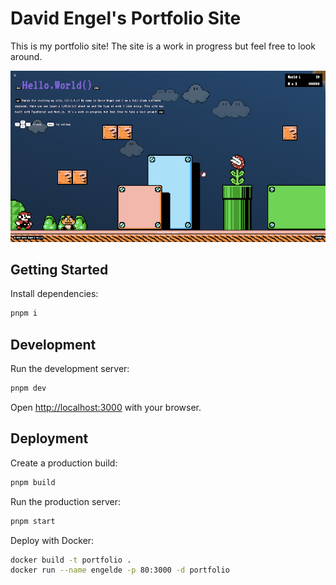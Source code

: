 # David Engel's Portfolio Site

This is my portfolio site! The site is a work in progress but feel free to look around.

![Preview](/resources/preview.png)

## Getting Started

Install dependencies:

```bash
pnpm i
```

## Development

Run the development server:

```bash
pnpm dev
```

Open [http://localhost:3000](http://localhost:3000) with your browser.

## Deployment

Create a production build:

```bash
pnpm build
```

Run the production server:

```bash
pnpm start
```

Deploy with Docker:

```bash
docker build -t portfolio .
docker run --name engelde -p 80:3000 -d portfolio
```
